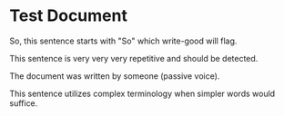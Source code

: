 # Test Document

So, this sentence starts with "So" which write-good will flag.

This sentence is very very very repetitive and should be detected.

The document was written by someone (passive voice).

This sentence utilizes complex terminology when simpler words would suffice.

